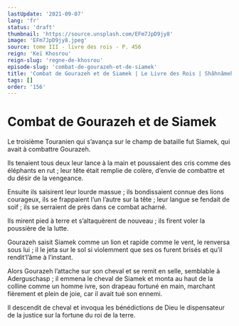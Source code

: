 ```yaml
---
lastUpdate: '2021-09-07'
lang: 'fr'
status: 'draft'
thumbnail: 'https://source.unsplash.com/EFm7JpD9jy8'
image: 'EFm7JpD9jy8.jpeg'
source: tome III - livre des rois - P. 456
reign: 'Keï Khosrou'
reign-slug: 'regne-de-khosrou'
episode-slug: 'combat-de-gourazeh-et-de-siamek'
title: 'Combat de Gourazeh et de Siamek | Le Livre des Rois | Shâhnâmeh'
tags: []
order: '156'
---
```


<!-- LTeX: language=fr -->

# Combat de Gourazeh et de Siamek

Le troisième Touranien qui s’avança sur le champ de bataille fut Siamek, qui avait à combattre Gourazeh.

Ils tenaient tous deux leur lance à la main et poussaient des cris comme des éléphants en rut ; leur tête était remplie de colère, d’envie de combattre et du désir de la vengeance.

Ensuite ils saisirent leur lourde massue ; ils bondissaient connue des lions courageux, ils se frappaient l’un l’autre sur la tête ; leur langue se fendait de soif ; ils se serraient de près dans ce combat acharné.

Ils mirent pied à terre et s’altaquèrent de nouveau ; ils firent voler la poussière de la lutte.

Gourazeh saisit Siamek comme un lion et rapide comme le vent, le renversa sous lui ; il le jeta sur le sol si violemment que ses os furent brisés et qu’il rendit’l’âme à l’instant.

Alors Gourazeh l’attache sur son cheval et se remit en selle, semblable à Aderguschasp ; il emmena le cheval de Siamek et monta au haut de la colline comme un homme ivre, son drapeau fortuné en main, marchant fièrement et plein de joie, car il avait tué son ennemi.

Il descendit de cheval et invoqua les bénédictions de Dieu le dispensateur de la justice sur la fortune du roi de la terre.
